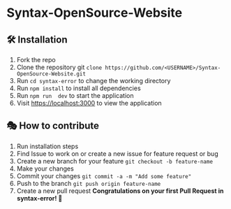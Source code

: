 # Syntax-OpenSource-Website

## 🛠️ Installation

1. Fork the repo
2. Clone the repository git `clone https://github.com/<USERNAME>/Syntax-OpenSource-Website.git`
3. Run `cd syntax-error` to change the working directory
4. Run `npm install`  to install all dependencies
5. Run `npm run  dev` to start the application
6. Visit <https://localhost:3000> to view the application

## 🎭 How to contribute

1. Run installation steps
2. Find Issue to work on or create a new issue for feature request or bug
3. Create a new branch for your feature `git checkout -b feature-name`
4. Make your changes
5. Commit your changes `git commit -a -m "Add some feature"`
6. Push to the branch `git push origin feature-name`
7. Create a new pull request
**Congratulations on your first Pull Request in syntax-error! 🎉**
